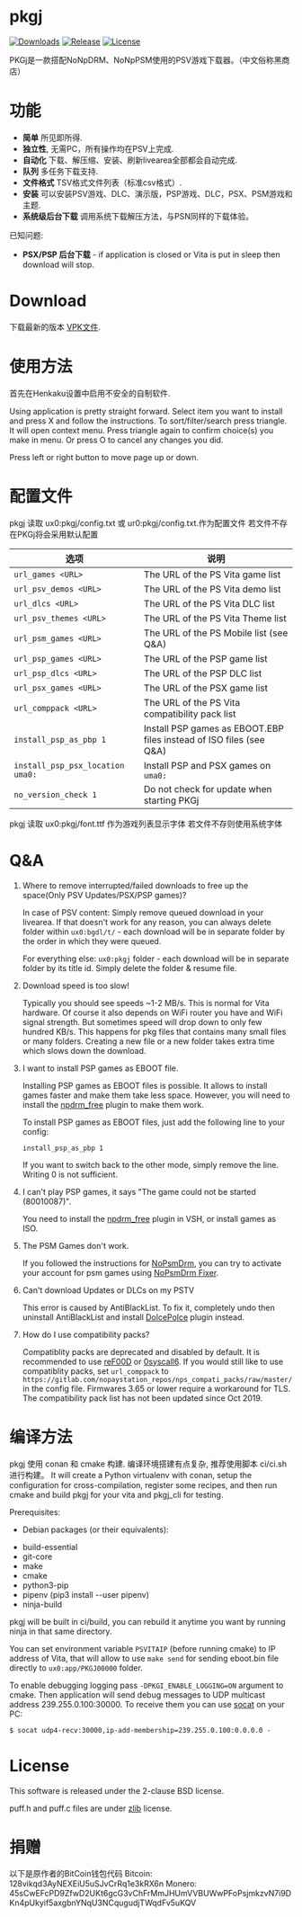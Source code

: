 # pkgj

[![Downloads][img_downloads]][pkgj_downloads] [![Release][img_latest]][pkgj_latest] [![License][img_license]][pkgj_license]

PKGj是一款搭配NoNpDRM、NoNpPSM使用的PSV游戏下载器。（中文俗称黑商店）

# 功能

* **简单** 所见即所得.
* **独立性**, 无需PC，所有操作均在PSV上完成.
* **自动化** 下载、解压缩、安装、刷新livearea全部都会自动完成.
* **队列** 多任务下载支持.
* **文件格式** TSV格式文件列表（标准csv格式）.
* **安装** 可以安装PSV游戏、DLC、演示版，PSP游戏、DLC，PSX、PSM游戏和主题.
* **系统级后台下载** 调用系统下载解压方法，与PSN同样的下载体验。

已知问题:
* **PSX/PSP 后台下载** - if application is closed or Vita is put in sleep then download will stop.

# Download

下载最新的版本 [VPK文件][pkgj_latest].

# 使用方法

首先在Henkaku设置中启用不安全的自制软件.

Using application is pretty straight forward. Select item you want to install and press X and follow the instructions. To sort/filter/search press triangle.
It will open context menu. Press triangle again to confirm choice(s) you make in menu. Or press O to cancel any changes you did.

Press left or right button to move page up or down.

# 配置文件

pkgj 读取 ux0:pkgj/config.txt 或 ur0:pkgj/config.txt.作为配置文件 若文件不存在PKGj将会采用默认配置

| 选项 | 说明 |
| --- | --- |
| `url_games <URL>` | The URL of the PS Vita game list |
| `url_psv_demos <URL>` | The URL of the PS Vita demo list |
| `url_dlcs <URL>` | The URL of the PS Vita DLC list |
| `url_psv_themes <URL>` | The URL of the PS Vita Theme list |
| `url_psm_games <URL>` | The URL of the PS Mobile list (see Q&A) |
| `url_psp_games <URL>` | The URL of the PSP game list |
| `url_psp_dlcs <URL>` | The URL of the PSP DLC list |
| `url_psx_games <URL>` | The URL of the PSX game list |
| `url_comppack <URL>` | The URL of the PS Vita compatibility pack list |
| `install_psp_as_pbp 1` | Install PSP games as EBOOT.EBP files instead of ISO files (see Q&A) |
| `install_psp_psx_location uma0:` | Install PSP and PSX games on `uma0:` |
| `no_version_check 1` | Do not check for update when starting PKGj |

pkgj 读取 ux0:pkgj/font.ttf 作为游戏列表显示字体 若文件不存则使用系统字体

# Q&A

1. Where to remove interrupted/failed downloads to free up the space(Only PSV Updates/PSX/PSP games)?

    In case of PSV content: Simply remove queued download in your livearea. If that doesn't work for any reason, you can always delete folder within `ux0:bgdl/t/` - each download will be in separate folder by the order in which they were queued.

    For everything else: `ux0:pkgj` folder - each download will be in separate folder by its title id. Simply delete the folder & resume file.

2. Download speed is too slow!

    Typically you should see speeds ~1-2 MB/s. This is normal for Vita hardware. Of course it also depends on WiFi router you have and WiFi signal strength. But sometimes speed will drop down to only few hundred KB/s. This happens for pkg files that contains many small files or many folders. Creating a new file or a new folder takes extra time which slows down the download.

3. I want to install PSP games as EBOOT file.

    Installing PSP games as EBOOT files is possible. It allows to install games faster and make them take less space. However, you will need to install the [npdrm_free][] plugin to make them work.

    To install PSP games as EBOOT files, just add the following line to your config:
    ```
    install_psp_as_pbp 1
    ```

    If you want to switch back to the other mode, simply remove the line. Writing 0 is not sufficient.

4. I can't play PSP games, it says "The game could not be started (80010087)".

    You need to install the [npdrm_free][] plugin in VSH, or install games as ISO.

5. The PSM Games don't work.

    If you followed the instructions for [NoPsmDrm][], you can try to activate your account for psm games using [NoPsmDrm Fixer](https://github.com/Yoti/psv_npdrmfix).

6. Can't download Updates or DLCs on my PSTV

    This error is caused by AntiBlackList. To fix it, completely undo then uninstall AntiBlackList and install [DolcePolce](https://forum.devchroma.nl/index.php/topic,58.0.html) plugin instead.

7. How do I use compatibility packs?

    Compatiblity packs are deprecated and disabled by default. It is recommended to use [reF00D](https://github.com/dots-tb/reF00D) or [0syscall6](https://github.com/SKGleba/0syscall6). If you would still like to use compatiblity packs, set `url_comppack` to `https://gitlab.com/nopaystation_repos/nps_compati_packs/raw/master/` in the config file. Firmwares 3.65 or lower require a workaround for TLS. The compatibility pack list has not been updated since Oct 2019.

# 编译方法

pkgj 使用 conan 和 cmake 构建. 编译环境搭建有点复杂, 推荐使用脚本 ci/ci.sh 进行构建。
It will create a Python virtualenv with
conan, setup the configuration for cross-compilation, register some recipes,
and then run cmake and build pkgj for your vita and pkgj_cli for testing.

Prerequisites:

*  Debian packages (or their equivalents):

  - build-essential
  - git-core
  - make
  - cmake
  - python3-pip
  - pipenv (pip3 install --user pipenv)
  - ninja-build

pkgj will be built in ci/build, you can rebuild it anytime you want by running
ninja in that same directory.

You can set environment variable `PSVITAIP` (before running cmake) to IP address of
Vita, that will allow to use `make send` for sending eboot.bin file directly to `ux0:app/PKGJ00000` folder.

To enable debugging logging pass `-DPKGI_ENABLE_LOGGING=ON` argument to cmake. Then application will send debug messages to
UDP multicast address 239.255.0.100:30000. To receive them you can use [socat][] on your PC:

    $ socat udp4-recv:30000,ip-add-membership=239.255.0.100:0.0.0.0 -

# License

This software is released under the 2-clause BSD license.

puff.h and puff.c files are under [zlib][] license.

[NoNpDrm]: https://github.com/TheOfficialFloW/NoNpDrm/releases
[npdrm_free]: https://github.com/kyleatlast/npdrm_free/releases
[NoPsmDrm]: https://github.com/frangarcj/NoPsmDrm/
[zrif_online_converter]: https://rawgit.com/mmozeiko/pkg2zip/online/zrif.html
[pkg_dec]: https://github.com/weaknespase/PkgDecrypt
[pkg_releases]: https://github.com/dragonflylee/pkgj/releases
[vitasdk]: https://vitasdk.org/
[libvita2d]: https://github.com/xerpi/libvita2d
[PSDLE]: https://repod.github.io/psdle/
[socat]: http://www.dest-unreach.org/socat/
[zlib]: https://www.zlib.net/zlib_license.html
[pkgj_downloads]: https://github.com/dragonflylee/pkgj/releases
[pkgj_latest]: https://github.com/dragonflylee/pkgj/releases/latest
[pkgj_license]: https://github.com/dragonflylee/pkgj/blob/master/LICENSE
[img_downloads]: https://img.shields.io/github/downloads/dragonflylee/pkgj/total.svg?maxAge=3600
[img_latest]: https://img.shields.io/github/release/dragonflylee/pkgj.svg?maxAge=3600
[img_license]: https://img.shields.io/github/license/dragonflylee/pkgj.svg?maxAge=2592000

# 捐赠
以下是原作者的BitCoin钱包代码
Bitcoin: 128vikqd3AyNEXEiU5uSJvCrRq1e3kRX6n
Monero: 45sCwEFcPD9ZfwD2UKt6gcG3vChFrMmJHUmVVBUWwPFoPsjmkzvN7i9DKn4pUkyif5axgbnYNqU3NCqugudjTWqdFv5uKQV
